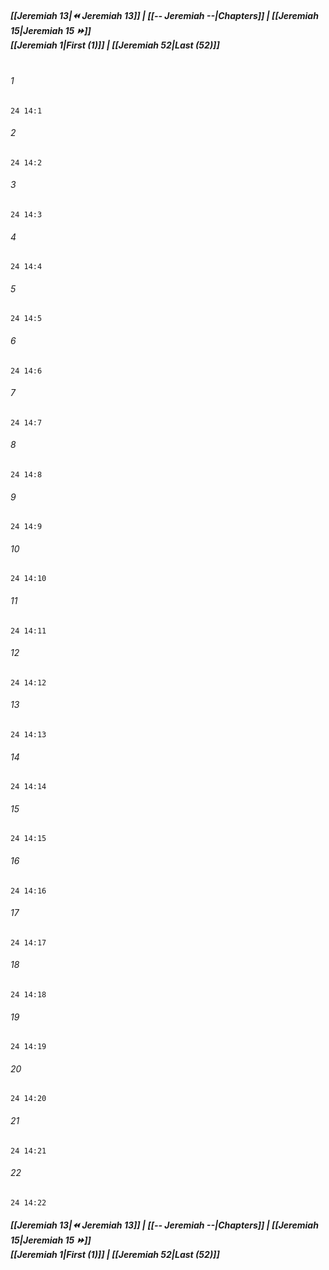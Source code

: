 
##### **[[Jeremiah 13|⏪ Jeremiah 13]] | [[-- Jeremiah --|Chapters]] | [[Jeremiah 15|Jeremiah 15 ⏩]]**<br>**[[Jeremiah 1|First (1)]] | [[Jeremiah 52|Last (52)]]**<br><br>

###### 1
``` verse
24 14:1
```
###### 2
``` verse
24 14:2
```
###### 3
``` verse
24 14:3
```
###### 4
``` verse
24 14:4
```
###### 5
``` verse
24 14:5
```
###### 6
``` verse
24 14:6
```
###### 7
``` verse
24 14:7
```
###### 8
``` verse
24 14:8
```
###### 9
``` verse
24 14:9
```
###### 10
``` verse
24 14:10
```
###### 11
``` verse
24 14:11
```
###### 12
``` verse
24 14:12
```
###### 13
``` verse
24 14:13
```
###### 14
``` verse
24 14:14
```
###### 15
``` verse
24 14:15
```
###### 16
``` verse
24 14:16
```
###### 17
``` verse
24 14:17
```
###### 18
``` verse
24 14:18
```
###### 19
``` verse
24 14:19
```
###### 20
``` verse
24 14:20
```
###### 21
``` verse
24 14:21
```
###### 22
``` verse
24 14:22
```

##### **[[Jeremiah 13|⏪ Jeremiah 13]] | [[-- Jeremiah --|Chapters]] | [[Jeremiah 15|Jeremiah 15 ⏩]]**<br>**[[Jeremiah 1|First (1)]] | [[Jeremiah 52|Last (52)]]**
